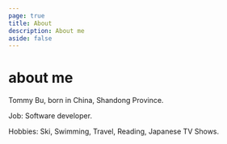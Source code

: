 ```yaml
---
page: true
title: About
description: About me
aside: false
---
```

# about me
Tommy Bu, born in China, Shandong Province. 

Job: Software developer.

Hobbies: Ski, Swimming, Travel, Reading, Japanese TV Shows.
